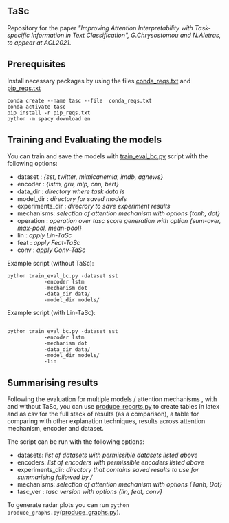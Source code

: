 ## TaSc

Repository for the paper *"Improving Attention Interpretability with Task-specific Information in Text Classification", G.Chrysostomou and N.Aletras, to appear at ACL2021*.

## Prerequisites

Install necessary packages by using the files  [conda_reqs.txt](https://github.com/GChrysostomou/tasc/blob/master/conda_reqs.txt) and  [pip_reqs.txt](https://github.com/GChrysostomou/tasc/blob/master/pip_reqs.txt)  

```
conda create --name tasc --file  conda_reqs.txt
conda activate tasc
pip install -r pip_reqs.txt
python -m spacy download en
```

## Training and Evaluating the models

You can train and save the models with [train_eval_bc.py](https://github.com/GChrysostomou/tasc/blob/master/train_eval_bc.py) script with the following options:

* dataset : *{sst, twitter, mimicanemia, imdb, agnews}*
* encoder : *{lstm, gru, mlp, cnn, bert}* 
* data_dir : *directory where task data is* 
* model_dir : *directory for saved models*
* experiments_dir : *direcrory to save experiment results* 
* mechanisms: *selection of attention mechanism with options {tanh, dot}*
* operation : *operation over tasc score generation with option {sum-over, max-pool, mean-pool}*
* lin : *apply Lin-TaSc*
* feat : *apply Feat-TaSc*
* conv : *apply Conv-TaSc*

Example script (without TaSc):

``` 
python train_eval_bc.py -dataset sst 
			-encoder lstm 
			-mechanism dot 
			-data_dir data/ 
			-model_dir models/ 
```

Example script (with Lin-TaSc):

```

python train_eval_bc.py -dataset sst 
			-encoder lstm 
			-mechanism dot 
			-data_dir data/ 
			-model_dir models/ 
			-lin
```

## Summarising results

Following the evaluation for multiple models / attention mechanisms , with and without TaSc, you can use [produce_reports.py](https://github.com/GChrysostomou/tasc/blob/master/produce_reports.py) to create tables in latex and as csv for the full stack of results (as a comparison), a table for comparing with other explanation techniques, results across attention mechanism, encoder and dataset. 

The script can be run with the following options:

* datasets: *list of datasets with permissible datasets listed above*
* encoders: *list of encoders with permissible encoders listed above*
* experiments_dir: *directory that contains saved results to use for summarising followed by /*
* mechanisms: *selection of attention mechanism with options {Tanh, Dot}*
* tasc_ver : *tasc version with options {lin, feat, conv}*

To generate radar plots you can run ```python produce_graphs.py```([produce_graphs.py](https://github.com/GChrysostomou/tasc/blob/master/produce_graphs.py)).

